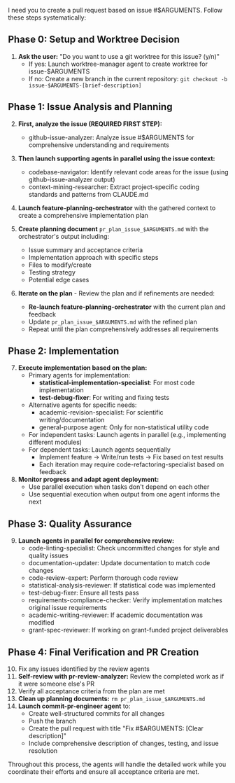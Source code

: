 I need you to create a pull request based on issue #$ARGUMENTS. Follow these steps systematically:

## Phase 0: Setup and Worktree Decision
1. **Ask the user:** "Do you want to use a git worktree for this issue? (y/n)"
   - If yes: Launch worktree-manager agent to create worktree for issue-$ARGUMENTS
   - If no: Create a new branch in the current repository: `git checkout -b issue-$ARGUMENTS-[brief-description]`

## Phase 1: Issue Analysis and Planning
2. **First, analyze the issue (REQUIRED FIRST STEP):**
   - github-issue-analyzer: Analyze issue #$ARGUMENTS for comprehensive understanding and requirements

3. **Then launch supporting agents in parallel using the issue context:**
   - codebase-navigator: Identify relevant code areas for the issue (using github-issue-analyzer output)
   - context-mining-researcher: Extract project-specific coding standards and patterns from CLAUDE.md

4. **Launch feature-planning-orchestrator** with the gathered context to create a comprehensive implementation plan

5. **Create planning document** `pr_plan_issue_$ARGUMENTS.md` with the orchestrator's output including:
   - Issue summary and acceptance criteria
   - Implementation approach with specific steps
   - Files to modify/create
   - Testing strategy
   - Potential edge cases

6. **Iterate on the plan** - Review the plan and if refinements are needed:
   - **Re-launch feature-planning-orchestrator** with the current plan and feedback
   - Update `pr_plan_issue_$ARGUMENTS.md` with the refined plan
   - Repeat until the plan comprehensively addresses all requirements

## Phase 2: Implementation
7. **Execute implementation based on the plan:**
   - Primary agents for implementation:
     - **statistical-implementation-specialist**: For most code implementation
     - **test-debug-fixer**: For writing and fixing tests
   - Alternative agents for specific needs:
     - academic-revision-specialist: For scientific writing/documentation
     - general-purpose agent: Only for non-statistical utility code
   - For independent tasks: Launch agents in parallel (e.g., implementing different modules)
   - For dependent tasks: Launch agents sequentially
     - Implement feature → Write/run tests → Fix based on test results
     - Each iteration may require code-refactoring-specialist based on feedback
8. **Monitor progress and adapt agent deployment:**
   - Use parallel execution when tasks don't depend on each other
   - Use sequential execution when output from one agent informs the next

## Phase 3: Quality Assurance
9. **Launch agents in parallel for comprehensive review:**
   - code-linting-specialist: Check uncommitted changes for style and quality issues
   - documentation-updater: Update documentation to match code changes
   - code-review-expert: Perform thorough code review
   - statistical-analysis-reviewer: If statistical code was implemented
   - test-debug-fixer: Ensure all tests pass
   - requirements-compliance-checker: Verify implementation matches original issue requirements
   - academic-writing-reviewer: If academic documentation was modified
   - grant-spec-reviewer: If working on grant-funded project deliverables

## Phase 4: Final Verification and PR Creation
10. Fix any issues identified by the review agents
11. **Self-review with pr-review-analyzer:** Review the completed work as if it were someone else's PR
12. Verify all acceptance criteria from the plan are met
13. **Clean up planning documents:** `rm pr_plan_issue_$ARGUMENTS.md`
14. **Launch commit-pr-engineer agent** to:
    - Create well-structured commits for all changes
    - Push the branch
    - Create the pull request with title "Fix #$ARGUMENTS: [Clear description]"
    - Include comprehensive description of changes, testing, and issue resolution

Throughout this process, the agents will handle the detailed work while you coordinate their efforts and ensure all acceptance criteria are met.
